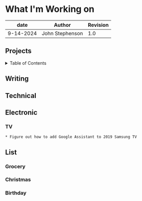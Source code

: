 # What I'm Working on  

| date | Author | Revision |
| ------- |--------------- |------- |
| 9-14-2024 | John Stephenson | 1.0 |  

## Projects  

<details>  
<summary>Table of Contents</summary>  

[Writing](#writing)  
[Technical](#technical)  
[Electronic](#electronic)  
[ist](#list)  

</details>   

## Writing  

## Technical  

## Electronic  
  ### TV
    * Figure out how to add Google Assistant to 2019 Samsung TV



## List
  ### Grocery  
  ### Christmas  
  ### Birthday 



